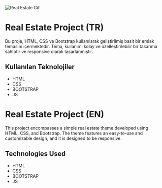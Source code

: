 <img src="./assets/img/animation.gif" alt="Real Estate Gif">

# Real Estate Project (TR)

Bu proje, HTML, CSS ve Bootstrap kullanılarak geliştirilmiş basit bir emlak temasını içermektedir. Tema, kullanımı kolay ve özelleştirilebilir bir tasarıma sahiptir ve responsive olarak tasarlanmıştır.

## Kullanılan Teknolojiler

- HTML
- CSS
- BOOTSTRAP
- JS


# Real Estate Project (EN)

This project encompasses a simple real estate theme developed using HTML, CSS, and Bootstrap. The theme features an easy-to-use and customizable design, and it is designed to be responsive.

## Technologies Used

- HTML
- CSS
- BOOTSTRAP
- JS